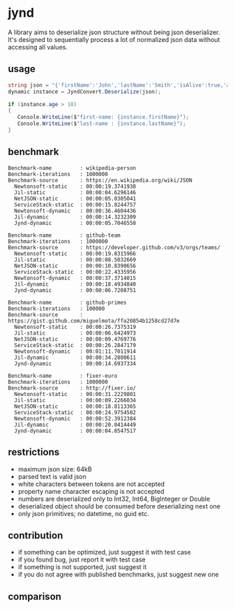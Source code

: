 # jynd

A library aims to deserialize json structure without being json deserializer.
It's designed to sequentially process a lot of normalized json data without accessing all values.

## usage

```` csharp
string json = "{'firstName':'John','lastName':'Smith','isAlive':true,'age':25}".Replace('\'', '\"');
dynamic instance = JyndConvert.Deserialize(json);

if (instance.age > 18)
{
   Console.WriteLine($"first-name: {instance.firstName}");
   Console.WriteLine($"last-name : {instance.lastName}");
}
````

## benchmark

```` text
Benchmark-name         : wikipedia-person
Benchmark-iterations   : 1000000
Benchmark-source       : https://en.wikipedia.org/wiki/JSON
  Newtonsoft-static    : 00:00:19.3741938
  Jil-static           : 00:00:04.6296146
  NetJSON-static       : 00:00:05.0305041
  ServiceStack-static  : 00:00:15.8244757
  Newtonsoft-dynamic   : 00:00:36.4604436
  Jil-dynamic          : 00:00:14.3232309
  Jynd-dynamic         : 00:00:05.7046550

Benchmark-name         : github-team
Benchmark-iterations   : 1000000
Benchmark-source       : https://developer.github.com/v3/orgs/teams/
  Newtonsoft-static    : 00:00:19.8315966
  Jil-static           : 00:00:08.5032669
  NetJSON-static       : 00:00:10.8390656
  ServiceStack-static  : 00:00:22.4335956
  Newtonsoft-dynamic   : 00:00:37.3714015
  Jil-dynamic          : 00:00:18.4934840
  Jynd-dynamic         : 00:00:06.7208751

Benchmark-name         : github-primes
Benchmark-iterations   : 100000
Benchmark-source       : https://gist.github.com/miguelmota/ffa20854b1258cd27d7e
  Newtonsoft-static    : 00:00:26.7375319
  Jil-static           : 00:00:06.6424973
  NetJSON-static       : 00:00:09.4769776
  ServiceStack-static  : 00:00:26.2847179
  Newtonsoft-dynamic   : 00:01:11.7011914
  Jil-dynamic          : 00:00:34.2800611
  Jynd-dynamic         : 00:00:14.6937334

Benchmark-name         : fixer-euro
Benchmark-iterations   : 1000000
Benchmark-source       : http://fixer.io/
  Newtonsoft-static    : 00:00:31.2229801
  Jil-static           : 00:00:09.2266034
  NetJSON-static       : 00:00:18.8113365
  ServiceStack-static  : 00:00:24.9754502
  Newtonsoft-dynamic   : 00:00:52.3912384
  Jil-dynamic          : 00:00:20.0414449
  Jynd-dynamic         : 00:00:04.8547517
````

## restrictions

* maximum json size: 64kB
* parsed text is valid json
* white characters between tokens are not accepted
* property name character escaping is not accepted
* numbers are deserialized only to Int32, Int64, BigInteger or Double
* deserialized object should be consumed before deserializing next one
* only json primitives; no datetime, no guid etc.

## contribution

* if something can be optimized, just suggest it with test case
* if you found bug, just report it with test case
* if something is not supported, just suggest it
* if you do not agree with published benchmarks, just suggest new one

## comparison

